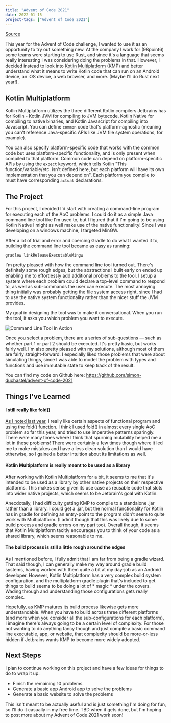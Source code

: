 ```yaml
---
title: "Advent of Code 2021"
date: 2022-01-15
project-tags: ["Advent of Code 2021"]
---
```


[Source](https://github.com/simon-duchastel/advent-of-code-2021)

This year for the Advent of Code challenge, I wanted to use it as an opportunity to try out something new. At the company I work for (98point6) some teams were starting to use Rust, and since it's a language that seems really interesting I was considering doing the problems in that. However, I decided instead to look into [Kotlin Multiplatform](https://kotlinlang.org/docs/multiplatform.html) (KMP) and better understand what it means to write Kotlin code that can run on an Android device, an iOS device, a web browser, and more. (Maybe I'll do Rust next year!).

## Kotlin Multiplatform

Kotlin Multiplatform utilizes the three different Kotlin compilers Jetbrains has for Kotlin - Kotlin JVM for compiling to JVM bytecode, Kotlin Native for compiling to native binaries, and Kotlin Javascript for compiling into Javascript. You can define `common` code that's platform-agnostic (meaning you can't reference Java-specific APIs like JVM file system operations, for example).

You can also specify platform-specific code that works with the common code but uses platform-specific functionality, and is only present when compiled to that platform. Common code can depend on platform-specific APIs by using the `expect` keyword, which tells Kotlin "This function/variable/etc. isn't defined here, but each platform will have its own implementation that you can depend on". Each platform you compile to must have corresponding `actual` declarations.

## The Project

For this project, I decided I'd start with creating a command-line program for executing each of the AoC problems. I could do it as a simple Java command line tool like I'm used to, but I figured that if I'm going to be using Kotlin Native I might as well make use of the native functionality! Since I was developing on a windows machine, I targeted MinGW.

After a lot of trial and error and coercing Gradle to do what I wanted it to, building the command line tool became as easy as running:
```
gradlew linkReleaseExecutableMingw
```

I'm pretty pleased with how the command line tool turned out. There's definitely some rough edges, but the abstractions I built early on ended up enabling me to effortlessly add additional problems to the tool. I setup a system where each problem could declare a top-level command to respond to, as well as sub-commands the user can execute. The most annoying thing initially was probably getting the file system access right, since I had to use the native system functionality rather than the nicer stuff the JVM provides.

My goal in designing the tool was to make it conversational. When you run the tool, it asks you which problem you want to execute.

![Command Line Tool In Action](command-line.gif#center "Command Line Tool")

Once you select a problem, there are a series of sub-questions — such as whether part 1 or part 2 should be executed. It's pretty basic, but works fairly well. I'm also pretty pleased with my solutions, although most of them are fairly straight-forward. I especially liked those problems that were about simulating things, since I was able to model the problem with types and functions and use immutable state to keep track of the result.

You can find my code on Github here: https://github.com/simon-duchastel/advent-of-code-2021

## Things I've Learned

#### I still really like fold()

[As I noted last year](/projects/older-projects#advent-of-code-2020), I really like certain aspects of functional program and using the fold() function. I think I used fold() in almost every single AoC problem so far this year, and tried to use imperative patterns sparingly. There were many times where I think that spurning mutability helped me a lot in these problems! There were certainly a few times though where it led me to make mistakes and have a less clean solution than I would have otherwise, so I gained a better intuition about its limitations as well.

#### Kotlin Multiplatform is really meant to be used as a library

After working with Kotlin Multiplatform for a bit, it seems to me that it's intended to be used as a library by other native projects on their respective platforms. This makes sense given its use case as reusable code that slots into wider native projects, which seems to be Jetbrain's goal with Kotlin.

Anecdotally, I had difficulty getting KMP to compile to a standalone .jar rather than a library. I could get a .jar, but the normal functionality for Kotlin has in gradle for defining an entry-point to the program didn't seem to quite work with Multiplatform. (I admit though that this was likely due to some build process and gradle errors on my part too). Overall though, it seems that Kotlin Multiplatform tacitly encourages you to think of your code as a shared library, which seems reasonable to me.

#### The build process is still a little rough around the edges

As I mentioned before, I fully admit that I am far from being a gradle wizard. That said though, I can generally make my way around gradle build systems, having worked with them quite a bit at my day-job as an Android developer. However, Kotlin Multiplatform has a very complex build system configuration, and the multiplatform gradle plugin that's included to get things to build seems to be doing a lot of * magic * under the covers. Wading through and understanding those configurations gets really complex.

Hopefully, as KMP matures its build process likewise gets more understandable. When you have to build across three different platforms (and more when you consider all the sub-configurations for each platform), I imagine there's always going to be a certain level of complexity. For those not wanting to do anything fancy though and just compile a basic command line executable, app, or website, that complexity should be more-or-less hidden if Jetbrains wants KMP to become more widely adopted.

## Next Steps

I plan to continue working on this project and have a few ideas for things to do to wrap it up:

- Finish the remaining 10 problems.
- Generate a basic app Android app to solve the problems
- Generate a basic website to solve the problems

This isn't meant to be actually useful and is just something I'm doing for fun, so I'll do it casually in my free time. TBD when it gets done, but I'm hoping to post more about my Advent of Code 2021 work soon!